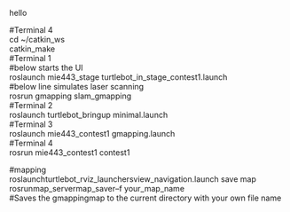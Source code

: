 hello


#Terminal 4\
cd ~/catkin_ws\
catkin_make\
#Terminal 1\
#below starts the UI\
roslaunch mie443_stage turtlebot_in_stage_contest1.launch\
#below line simulates laser scanning\
rosrun gmapping slam_gmapping\
#Terminal 2\
roslaunch turtlebot_bringup minimal.launch\
#Terminal 3\
roslaunch mie443_contest1 gmapping.launch\
#Terminal 4\
rosrun mie443_contest1 contest1


#mapping\
roslaunchturtlebot_rviz_launchersview_navigation.launch
save map\
rosrunmap_servermap_saver–f your_map_name\
#Saves the gmappingmap to the current directory with your own file name

